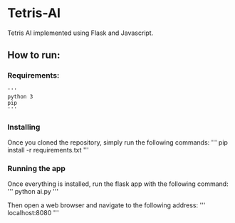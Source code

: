 # Tetris-AI

Tetris AI implemented using Flask and Javascript.

## How to run:

### Requirements:
	'''
	python 3
	pip
	'''

### Installing
	
Once you cloned the repository, simply run the following commands:
'''
pip install -r requirements.txt
'''

### Running the app

Once everything is installed, run the flask app with the following command:
'''
python ai.py
'''

Then open a web browser and navigate to the following address:
'''
localhost:8080
'''
